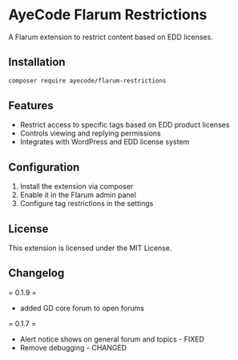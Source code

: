 # AyeCode Flarum Restrictions

A Flarum extension to restrict content based on EDD licenses.

## Installation

```bash
composer require ayecode/flarum-restrictions
```

## Features

- Restrict access to specific tags based on EDD product licenses
- Controls viewing and replying permissions
- Integrates with WordPress and EDD license system

## Configuration

1. Install the extension via composer
2. Enable it in the Flarum admin panel
3. Configure tag restrictions in the settings

## License

This extension is licensed under the MIT License.

## Changelog

= 0.1.9 =
* added GD core forum to open forums

= 0.1.7 =
* Alert notice shows on general forum and topics - FIXED
* Remove debugging - CHANGED